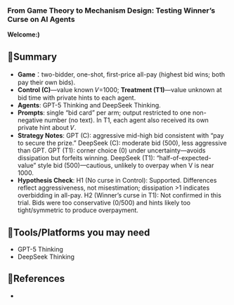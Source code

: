 ### From Game Theory to Mechanism Design: Testing Winner’s Curse on AI Agents
**Welcome:)** 
## 📖Summary
- **Game**：two-bidder, one-shot, first-price all-pay (highest bid wins; both pay their own bids).
- **Control (C)**—value known 𝑉=1000; **Treatment (T1)**—value unknown at bid time with private hints to each agent.
- **Agents**: GPT-5 Thinking and DeepSeek Thinking.
- **Prompts**: single “bid card” per arm; output restricted to one non-negative number (no text). In T1, each agent also received its own private hint about 𝑉.
- **Strategy Notes**: GPT (C): aggressive mid-high bid consistent with “pay to secure the prize.” DeepSeek (C): moderate bid (500), less aggressive than GPT. GPT (T1): corner choice (0) under uncertainty—avoids dissipation but forfeits winning. DeepSeek (T1): “half-of-expected-value” style bid (500)—cautious, unlikely to overpay when V is near 1000.
- **Hypothesis Check**: H1 (No curse in Control): Supported. Differences reflect aggressiveness, not misestimation; dissipation >1 indicates overbidding in all-pay. H2 (Winner’s curse in T1): Not confirmed in this trial. Bids were too conservative (0/500) and hints likely too tight/symmetric to produce overpayment.
## 🔧Tools/Platforms you may need
- GPT-5 Thinking
- DeepSeek Thinking
## 🐶References
- 
